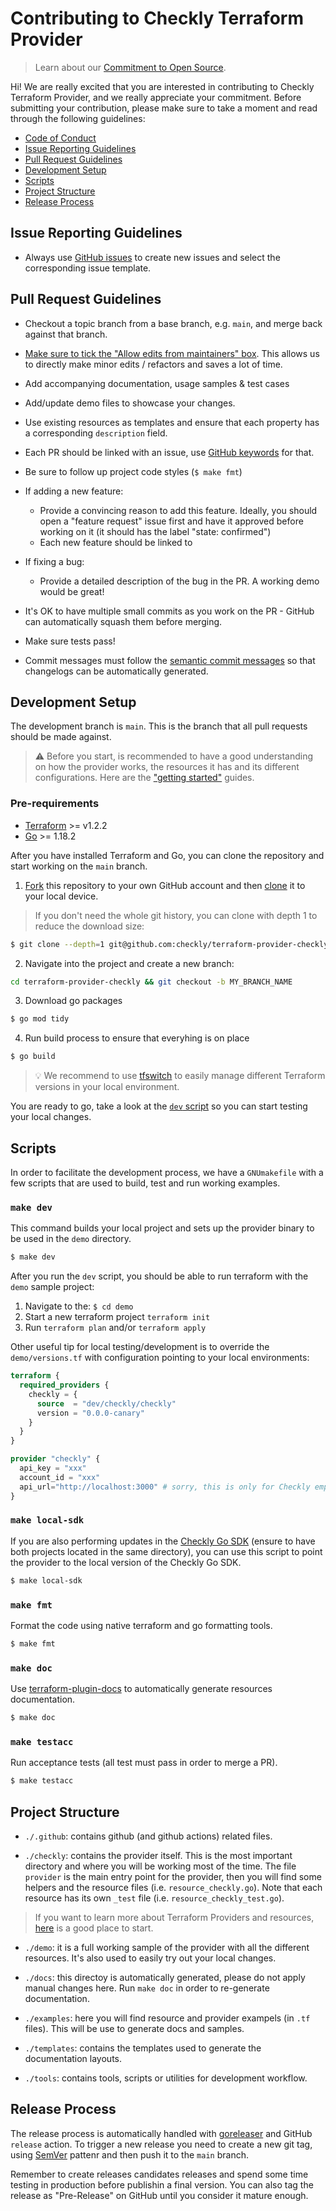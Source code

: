 # Contributing to Checkly Terraform Provider

> Learn about our [Commitment to Open Source](https://checklyhq.com/oss).

Hi! We are really excited that you are interested in contributing to Checkly Terraform Provider, and we really appreciate your commitment. Before submitting your contribution, please make sure to take a moment and read through the following guidelines:

- [Code of Conduct](./CODE_OF_CONDUCT.md)
- [Issue Reporting Guidelines](#issue-reporting-guidelines)
- [Pull Request Guidelines](#pull-request-guidelines)
- [Development Setup](#development-setup)
- [Scripts](#scripts)
- [Project Structure](#project-structure)
- [Release Process](#releases-process)

## Issue Reporting Guidelines

- Always use [GitHub issues](https://github.com/checkly/terraform-provider-checkly/issues/new/choose) to create new issues and select the corresponding issue template.

## Pull Request Guidelines

- Checkout a topic branch from a base branch, e.g. `main`, and merge back against that branch.

- [Make sure to tick the "Allow edits from maintainers" box](https://docs.github.com/en/pull-requests/collaborating-with-pull-requests/working-with-forks/allowing-changes-to-a-pull-request-branch-created-from-a-fork). This allows us to directly make minor edits / refactors and saves a lot of time.

- Add accompanying documentation, usage samples & test cases
- Add/update demo files to showcase your changes.
- Use existing resources as templates and ensure that each property has a corresponding `description` field.
- Each PR should be linked with an issue, use [GitHub keywords](https://docs.github.com/en/get-started/writing-on-github/working-with-advanced-formatting/using-keywords-in-issues-and-pull-requests) for that.
- Be sure to follow up project code styles (`$ make fmt`)

- If adding a new feature:
  - Provide a convincing reason to add this feature. Ideally, you should open a "feature request" issue first and have it approved before working on it (it should has the label "state: confirmed")
  - Each new feature should be linked to

- If fixing a bug:
  - Provide a detailed description of the bug in the PR. A working demo would be great!

- It's OK to have multiple small commits as you work on the PR - GitHub can automatically squash them before merging.

- Make sure tests pass!

- Commit messages must follow the [semantic commit messages](https://gist.github.com/joshbuchea/6f47e86d2510bce28f8e7f42ae84c716) so that changelogs can be automatically generated.

## Development Setup

The development branch is `main`. This is the branch that all pull requests should be made against.

> ⚠️ Before you start, is recommended to have a good understanding on how the provider works, the resources it has and its different configurations. Here are the ["getting started"](https://github.com/checkly/terraform-provider-checkly#getting-started) guides.

### Pre-requirements
- [Terraform](https://learn.hashicorp.com/tutorials/terraform/install-cli) >= v1.2.2
- [Go](https://go.dev/doc/install) >= 1.18.2

After you have installed Terraform and Go, you can clone the repository and start working on the `main` branch.

1. [Fork](https://help.github.com/articles/fork-a-repo/) this repository to your own GitHub account and then [clone](https://help.github.com/articles/cloning-a-repository/) it to your local device.

  > If you don't need the whole git history, you can clone with depth 1 to reduce the download size:

  ```sh
  $ git clone --depth=1 git@github.com:checkly/terraform-provider-checkly.git
  ```

2. Navigate into the project and create a new branch:
  ```sh
  cd terraform-provider-checkly && git checkout -b MY_BRANCH_NAME
  ```

3. Download go packages
  ```sh
  $ go mod tidy
  ```

4. Run build process to ensure that everyhing is on place
  ```sh
  $ go build
  ```


> 💡 We recommend to use [tfswitch](https://tfswitch.warrensbox.com/) to easily manage different Terraform versions in your local environment.

You are ready to go, take a look at the [`dev` script](###`make-dev`) so you can start testing your local changes.

## Scripts

In order to facilitate the development process, we have a `GNUmakefile` with a few scripts that are used to build, test and run working examples.

### `make dev`
This command builds your local project and sets up the provider binary to be used in the `demo` directory.
```sh
$ make dev
```

After you run the `dev` script, you should be able to run terraform with the `demo` sample project:
  1. Navigate to the: `$ cd demo`
  1. Start a new terraform project `terraform init`
  1. Run `terraform plan` and/or `terraform apply`

Other useful tip for local testing/development is to override the `demo/versions.tf` with configuration pointing to your local environments:
  ```tf
  terraform {
    required_providers {
      checkly = {
        source  = "dev/checkly/checkly"
        version = "0.0.0-canary"
      }
    }
  }

  provider "checkly" {
    api_key = "xxx"
    account_id = "xxx"
    api_url="http://localhost:3000" # sorry, this is only for Checkly employees 😅
  }
  ```

### `make local-sdk`
If you are also performing updates in the [Checkly Go SDK](https://github.com/checkly/checkly-go-sdk) (ensure to have both projects located  in the same directory), you can use this script to point the provider to the local version of the Checkly Go SDK.
```sh
$ make local-sdk
```

### `make fmt`
Format the code using native terraform and go formatting tools.
```sh
$ make fmt
```

### `make doc`
Use [terraform-plugin-docs](https://github.com/hashicorp/terraform-plugin-docs) to automatically generate resources documentation.
```sh
$ make doc
```

### `make testacc`
Run acceptance tests (all test must pass in order to merge a PR).
```sh
$ make testacc
```

## Project Structure

- `./.github`: contains github (and github actions) related files.

- `./checkly`: contains the provider itself. This is the most important directory and where you will be working most of the time. The file `provider` is the main entry point for the provider, then you will find some helpers and the resource files (i.e. `resource_checkly.go`). Note that each resource has its own `_test` file (i.e. `resource_checkly_test.go`).

> If you want to learn more about Terraform Providers and resources, [here](https://www.terraform.io/cdktf/concepts/providers-and-resources) is a good place to start.

- `./demo`: it is a full working sample of the provider with all the different resources. It's also used to easily try out your local changes.

- `./docs`: this directoy is automatically generated, please do not apply manual changes here. Run `make doc` in order to re-generate documentation.

- `./examples`: here you will find resource and provider exampels (in `.tf` files). This will be use to generate docs and samples.

- `./templates`: contains the templates used to generate the documentation layouts.

- `./tools`: contains tools, scripts or utilities for development workflow.


## Release Process
The release process is automatically handled with [goreleaser](https://goreleaser.com/) and GitHub `release` action.
To trigger a new release you need to create a new git tag, using [SemVer](https://semver.org) pattenr and then push it to the `main` branch.

Remember to create releases candidates releases and spend some time testing in production before publishin a final version. You can also tag the release as "Pre-Release" on GitHub until you consider it mature enough.